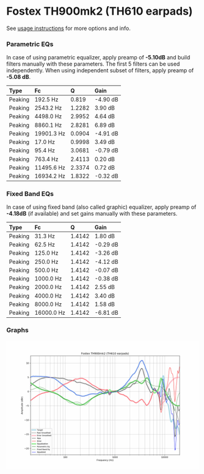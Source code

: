 # Fostex TH900mk2 (TH610 earpads)
See [usage instructions](https://github.com/jaakkopasanen/AutoEq#usage) for more options and info.

### Parametric EQs
In case of using parametric equalizer, apply preamp of **-5.10dB** and build filters manually
with these parameters. The first 5 filters can be used independently.
When using independent subset of filters, apply preamp of **-5.08 dB**.

| Type    | Fc         |      Q | Gain     |
|:--------|:-----------|:-------|:---------|
| Peaking | 192.5 Hz   | 0.819  | -4.90 dB |
| Peaking | 2543.2 Hz  | 1.2282 | 3.90 dB  |
| Peaking | 4498.0 Hz  | 2.9952 | 4.64 dB  |
| Peaking | 8860.1 Hz  | 2.8281 | 6.89 dB  |
| Peaking | 19901.3 Hz | 0.0904 | -4.91 dB |
| Peaking | 17.0 Hz    | 0.9998 | 3.49 dB  |
| Peaking | 95.4 Hz    | 3.0681 | -0.79 dB |
| Peaking | 763.4 Hz   | 2.4113 | 0.20 dB  |
| Peaking | 11495.6 Hz | 2.3374 | 0.72 dB  |
| Peaking | 16934.2 Hz | 1.8322 | -0.32 dB |

### Fixed Band EQs
In case of using fixed band (also called graphic) equalizer, apply preamp of **-4.18dB**
(if available) and set gains manually with these parameters.

| Type    | Fc         |      Q | Gain     |
|:--------|:-----------|:-------|:---------|
| Peaking | 31.3 Hz    | 1.4142 | 1.80 dB  |
| Peaking | 62.5 Hz    | 1.4142 | -0.29 dB |
| Peaking | 125.0 Hz   | 1.4142 | -3.26 dB |
| Peaking | 250.0 Hz   | 1.4142 | -4.12 dB |
| Peaking | 500.0 Hz   | 1.4142 | -0.07 dB |
| Peaking | 1000.0 Hz  | 1.4142 | -0.38 dB |
| Peaking | 2000.0 Hz  | 1.4142 | 2.55 dB  |
| Peaking | 4000.0 Hz  | 1.4142 | 3.40 dB  |
| Peaking | 8000.0 Hz  | 1.4142 | 1.58 dB  |
| Peaking | 16000.0 Hz | 1.4142 | -6.81 dB |

### Graphs
![](./Fostex%20TH900mk2%20(TH610%20earpads).png)